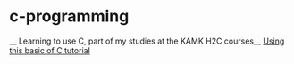 # c-programming
__
Learning to use C, part of my studies at the KAMK H2C courses__
[Using this basic of C tutorial](https://www.youtube.com/watch?v=KJgsSFOSQv0)
